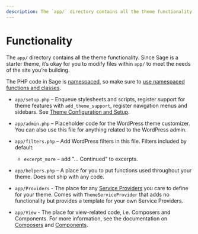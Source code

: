 ```yaml
---
description: The `app/` directory contains all the theme functionality. Since Sage is a starter theme, it’s okay for you to modify files within `app/` to meet the needs of the site you’re building.
---
```


# Functionality

The `app/` directory contains all the theme functionality. 
Since Sage is a starter theme, it’s okay for you to modify files within `app/` to meet the needs of the site you’re building.

The PHP code in Sage is [namespaced](https://roots.io/namespacing-and-autoloading/), so make sure to [use namespaced functions and classes](https://roots.io/upping-php-requirements-in-your-wordpress-themes-and-plugins/).

- `app/setup.php` – Enqueue stylesheets and scripts, register support for theme features with `add_theme_support`, register navigation menus and sidebars. 
    See [Theme Configuration and Setup](configuration.md).

- `app/admin.php` – Placeholder code for the WordPress theme customizer. 
    You can also use this file for anything related to the WordPress admin.

- `app/filters.php` – Add WordPress filters in this file. 
    Filters included by default:
  - `excerpt_more` – add "… Continued" to excerpts.

- `app/helpers.php` – A place for you to put functions used throughout your theme.
    Does not ship with any code.

- `app/Providers` - The place for any [Service Providers](https://laravel.com/docs/7.x/providers) you care to define for your theme.
    Comes with `ThemeServiceProvider` that adds no functionality but provides a template for your own Service Providers.
    
- `app/View` - The place for view-related code, i.e. Composers and Components.
    For more information, see the documentation on [Composers](composers.md) and [Components](components.md).
